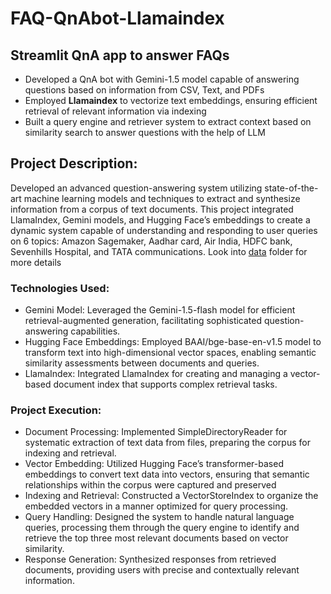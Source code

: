 # FAQ-QnAbot-Llamaindex
## Streamlit QnA app to answer FAQs
- Developed a QnA bot with Gemini-1.5 model capable of answering questions based on information from CSV, Text, and PDFs
- Employed **Llamaindex** to vectorize text embeddings, ensuring efficient retrieval of relevant information via indexing
- Built a query engine and retriever system to extract context based on similarity search to answer questions with the help of LLM

## Project Description:
Developed an advanced question-answering system utilizing state-of-the-art machine learning models and techniques to extract and synthesize information from a corpus of text documents. This project integrated LlamaIndex, Gemini models, and Hugging Face’s embeddings to create a dynamic system capable of understanding and responding to user queries on 6 topics: Amazon Sagemaker, Aadhar card, Air India, HDFC bank, Sevenhills Hospital, and TATA communications. Look into [data](https://github.com/RakeshJV2000/FAQ-QnAbot-Llamaindex/data) folder for more details

### Technologies Used:
- Gemini Model: Leveraged the Gemini-1.5-flash model for efficient retrieval-augmented generation, facilitating sophisticated question-answering capabilities.
- Hugging Face Embeddings: Employed BAAI/bge-base-en-v1.5 model to transform text into high-dimensional vector spaces, enabling semantic similarity assessments between documents and queries.
- LlamaIndex: Integrated LlamaIndex for creating and managing a vector-based document index that supports complex retrieval tasks.

### Project Execution:

- Document Processing: Implemented SimpleDirectoryReader for systematic extraction of text data from files, preparing the corpus for indexing and retrieval.
- Vector Embedding: Utilized Hugging Face’s transformer-based embeddings to convert text data into vectors, ensuring that semantic relationships within the corpus were captured and preserved
- Indexing and Retrieval: Constructed a VectorStoreIndex to organize the embedded vectors in a manner optimized for query processing.
- Query Handling: Designed the system to handle natural language queries, processing them through the query engine to identify and retrieve the top three most relevant documents based on vector similarity.
- Response Generation: Synthesized responses from retrieved documents, providing users with precise and contextually relevant information.
